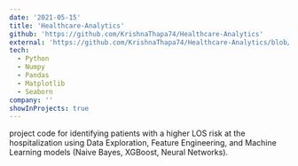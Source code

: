 ```yaml
---
date: '2021-05-15'
title: 'Healthcare-Analytics'
github: 'https://github.com/KrishnaThapa74/Healthcare-Analytics'
external: 'https://github.com/KrishnaThapa74/Healthcare-Analytics/blob/master/Healthcare%20Analytics.ipynb'
tech:
  - Python
  - Numpy
  - Pandas
  - Matplotlib
  - Seaborn
company: ''
showInProjects: true
---
```


project code for identifying patients with a higher LOS risk at the hospitalization using Data Exploration, Feature Engineering, and Machine Learning models (Naive Bayes, XGBoost, Neural Networks).
